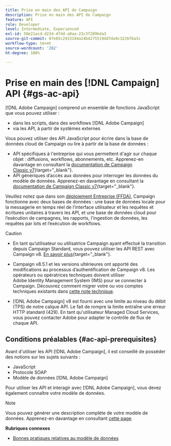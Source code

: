 ```yaml
---
title: Prise en main des API de Campaign
description: Prise en main des API de Campaign
feature: API
role: Developer
level: Intermediate, Experienced
exl-id: 50e21acd-d23d-4fdd-a8aa-23c3f209bda3
source-git-commit: 07e85c2933194a24b4275519dd7da9c3226f6a3c
workflow-type: tm+mt
source-wordcount: '282'
ht-degree: 100%

---
```


# Prise en main des [!DNL Campaign] API {#gs-ac-api}

[!DNL Adobe Campaign] comprend un ensemble de fonctions JavaScript que vous pouvez utiliser :

* dans les scripts, dans des workflows [!DNL Adobe Campaign]
* via les API, à partir de systèmes externes

Vous pouvez utiliser des API JavaScript pour écrire dans la base de données cloud de Campaign ou lire à partir de la base de données :

* API spécifiques à l&#39;entreprise qui vous permettent d&#39;agir sur chaque objet : diffusions, workflows, abonnements, etc. Apprenez-en davantage en consultant la [documentation de Campaign Classic v7](https://experienceleague.adobe.com/docs/campaign-classic/using/configuring-campaign-classic/api/business-oriented-apis.html?lang=fr){target="_blank"}.
* API génériques d’accès aux données pour interroger les données du modèle de données. Apprenez-en davantage en consultant la [documentation de Campaign Classic v7](https://experienceleague.adobe.com/docs/campaign-classic/using/configuring-campaign-classic/api/data-oriented-apis.html?lang=fr){target="_blank"}.

Veuillez notez que dans son [déploiement Entreprise (FFDA)](../architecture/enterprise-deployment.md), Campaign fonctionne avec deux bases de données : une base de données locale pour la messagerie en temps réel de l’interface utilisateur et les requêtes et écritures unitaires à travers les API, et une base de données cloud pour l’exécution de campagnes, les rapports, l&#39;ingestion de données, les requêtes par lots et l’exécution de workflows.

>[!CAUTION]
>
>* En tant qu’utilisateur ou utilisatrice Campaign ayant effectué la transition depuis Campaign Standard, vous pouvez utiliser les API REST avec Campaign v8. [En savoir plus](https://experienceleague.adobe.com/fr/docs/experience-cloud/campaign/apis/get-started-apis){target="_blank"}.
>
>* Campaign v8.5.1 et les versions ultérieures ont apporté des modifications au processus d’authentification de Campaign v8. Les opérateurs ou opératrices techniques doivent utiliser Adobe Identity Management System (IMS) pour se connecter à Campaign. Découvrez comment migrer votre ou vos comptes techniques existants dans [cette note technique](../../technotes/upgrades/ims-migration.md).
>
>* [!DNL Adobe Campaign] v8 est fourni avec une limite au niveau du débit (TPS) de notre calque API. Le fait de rompre la limite entraîne une erreur HTTP standard (429). En tant qu&#39;utilisateur Managed Cloud Services, vous pouvez contacter Adobe pour adapter le contrôle de flux de chaque API.
> 

## Conditions préalables {#ac-api-prerequisites}

Avant d&#39;utiliser les API [!DNL Adobe Campaign], il est conseillé de posséder des notions sur les sujets suivants :

* JavaScript
* Protocole SOAP
* Modèle de données [!DNL Adobe Campaign]

Pour utiliser les API et interagir avec [!DNL Adobe Campaign], vous devez également connaître votre modèle de données.

>[!NOTE]
>Vous pouvez générer une description complète de votre modèle de données. Apprenez-en davantage en consultant [cette page](datamodel.md).


**Rubriques connexes**

* [Bonnes pratiques relatives au modèle de données](datamodel-best-practices.md)
